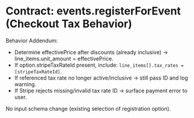 # Contract: events.registerForEvent (Checkout Tax Behavior)

Behavior Addendum:
- Determine effectivePrice after discounts (already inclusive) → line_items.unit_amount = effectivePrice.
- If option.stripeTaxRateId present, include: `line_items[].tax_rates = [stripeTaxRateId]`.
- If referenced tax rate no longer active/inclusive → still pass ID and log warning.
- If Stripe rejects missing/invalid tax rate ID → surface payment error to user.

No input schema change (existing selection of registration option).
